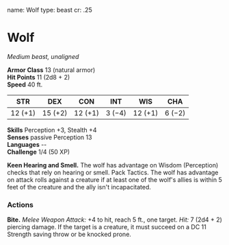 name: Wolf
type: beast
cr: .25

# Wolf 
_Medium beast, unaligned_

**Armor Class** 13 (natural armor)    
**Hit Points** 11 (2d8 + 2)    
**Speed** 40 ft.

| STR     | DEX     | CON     | INT     | WIS     | CHA     |
|---------|---------|---------|---------|---------|---------|
| 12 (+1) | 15 (+2) | 12 (+1) | 3 (−4)  | 12 (+1) | 6 (−2)  |

**Skills** Perception +3, Stealth +4    
**Senses** passive Perception 13    
**Languages** --    
**Challenge** 1/4 (50 XP) 

**Keen Hearing and Smell.** The wolf has advantage on Wisdom (Perception) checks that rely on hearing or smell. Pack Tactics. The wolf has advantage on attack rolls against a creature if at least one of the wolf's allies is within 5 feet of the creature and the ally isn't incapacitated. 

### Actions    
**Bite.** _Melee Weapon Attack:_ +4 to hit, reach 5 ft., one target. _Hit:_ 7 (2d4 + 2) piercing damage. If the target is a creature, it must succeed on a DC 11 Strength saving throw or be knocked prone. 
